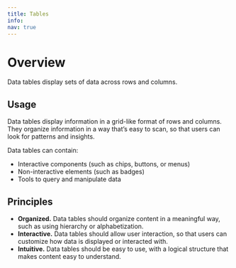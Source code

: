 ```yaml
---
title: Tables
info:
nav: true
---
```

# Overview
Data tables display sets of data across rows and columns.

## Usage
Data tables display information in a grid-like format of rows and columns. They organize information in a way that’s easy to scan, so that users can look for patterns and insights.  

Data tables can contain:  
- Interactive components (such as chips, buttons, or menus)
- Non-interactive elements (such as badges)
- Tools to query and manipulate data

## Principles
- **Organized.** Data tables should organize content in a meaningful way, such as using hierarchy or alphabetization.
- **Interactive.** Data tables should allow user interaction, so that users can customize how data is displayed or interacted with.
- **Intuitive.** Data tables should be easy to use, with a logical structure that makes content easy to understand. 
